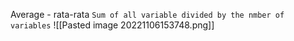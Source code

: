 Average - rata-rata
	`Sum of all variable divided by the nmber of variables`
![[Pasted image 20221106153748.png]]